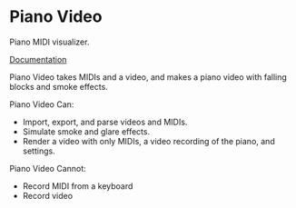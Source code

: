 # Piano Video

Piano MIDI visualizer.

[Documentation][docs]

Piano Video takes MIDIs and a video, and makes a piano video with falling blocks and smoke effects.

Piano Video Can:
* Import, export, and parse videos and MIDIs.
* Simulate smoke and glare effects.
* Render a video with only MIDIs, a video recording of the piano, and settings.

Piano Video Cannot:
* Record MIDI from a keyboard
* Record video

[docs]: https://github.com/HuangPatrick16777216/piano_video/wiki
